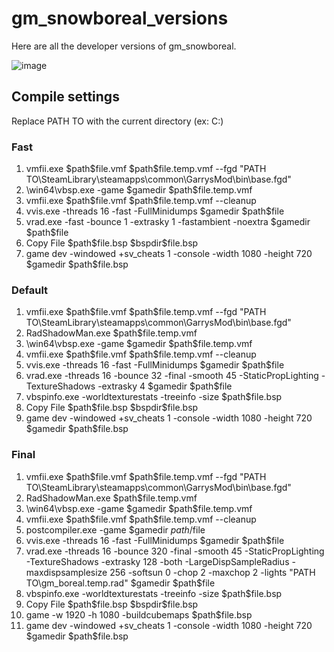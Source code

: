 # gm_snowboreal_versions
 Here are all the developer versions of gm_snowboreal.  

 ![image](https://github.com/Unusuario2/gm_snowboreal_versions/assets/110506367/b772f729-ff2c-4971-b37b-547d0c5df62d)

## Compile settings
Replace PATH TO with the current directory (ex: C:\) 
### Fast
 1. vmfii.exe           $path\$file.vmf $path\$file.temp.vmf --fgd "PATH TO\SteamLibrary\steamapps\common\GarrysMod\bin\base.fgd"
 2. \win64\vbsp.exe     -game $gamedir $path\$file.temp.vmf 
 3. vmfii.exe           $path\$file.vmf $path\$file.temp.vmf --cleanup
 4. vvis.exe            -threads 16 -fast  -FullMinidumps $gamedir $path\$file
 5. vrad.exe            -fast -bounce 1 -extrasky 1 -fastambient -noextra $gamedir $path\$file
 6. Copy File           $path\$file.bsp $bspdir\$file.bsp
 7. game                dev -windowed +sv_cheats 1 -console -width 1080 -height 720 $gamedir $path\$file.bsp

### Default
 1. vmfii.exe           $path\$file.vmf $path\$file.temp.vmf --fgd "PATH TO\SteamLibrary\steamapps\common\GarrysMod\bin\base.fgd"
 2. RadShadowMan.exe    $path\$file.temp.vmf
 3. \win64\vbsp.exe     -game $gamedir $path\$file.temp.vmf 
 4. vmfii.exe           $path\$file.vmf $path\$file.temp.vmf --cleanup
 5. vvis.exe            -threads 16 -fast  -FullMinidumps $gamedir $path\$file
 6. vrad.exe            -threads 16 -bounce 32 -final -smooth 45 -StaticPropLighting -TextureShadows -extrasky 4  $gamedir $path\$file
 7. vbspinfo.exe        -worldtexturestats -treeinfo -size $path\$file.bsp
 8. Copy File           $path\$file.bsp $bspdir\$file.bsp
 9. game                dev -windowed +sv_cheats 1 -console -width 1080 -height 720 $gamedir $path\$file.bsp

### Final
 1. vmfii.exe           $path\$file.vmf $path\$file.temp.vmf --fgd "PATH TO\SteamLibrary\steamapps\common\GarrysMod\bin\base.fgd"
 2. RadShadowMan.exe    $path\$file.temp.vmf
 3. \win64\vbsp.exe     -game $gamedir $path\$file.temp.vmf 
 4. vmfii.exe           $path\$file.vmf $path\$file.temp.vmf --cleanup
 5. postcompiler.exe    -game $gamedir  $path/$file
 6. vvis.exe            -threads 16 -fast  -FullMinidumps $gamedir $path\$file
 7. vrad.exe            -threads 16 -bounce 320 -final -smooth 45 -StaticPropLighting -TextureShadows -extrasky 128 -both -LargeDispSampleRadius -maxdispsamplesize 256 
                        -softsun 0 -chop 2 -maxchop 2 -lights  "PATH TO\gm_boreal.temp.rad" $gamedir $path\$file
 8. vbspinfo.exe        -worldtexturestats -treeinfo -size $path\$file.bsp
 9. Copy File           $path\$file.bsp $bspdir\$file.bsp
 10. game                 -w 1920 -h 1080 -buildcubemaps $path\$file.bsp
 11. game                dev -windowed +sv_cheats 1 -console -width 1080 -height 720 $gamedir $path\$file.bsp



